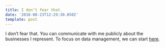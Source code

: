 ```yaml
---
title: I don’t fear that.
date: '2018-08-23T12:29:30.050Z'
template: post
---
```

I don’t fear that. You can communicate with me publicly about the businesses I represent. To focus on data management, we can start [here](https://www.sol.enterprises/ask-for/software).
